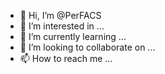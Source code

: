 - 👋 Hi, I’m @PerFACS
- 👀 I’m interested in ...
- 🌱 I’m currently learning ...
- 💞️ I’m looking to collaborate on ...
- 📫 How to reach me ...

<!---
PerFACS/PerFACS is a ✨ special ✨ repository because its `README.md` (this file) appears on your GitHub profile.
You can click the Preview link to take a look at your changes.
--->
